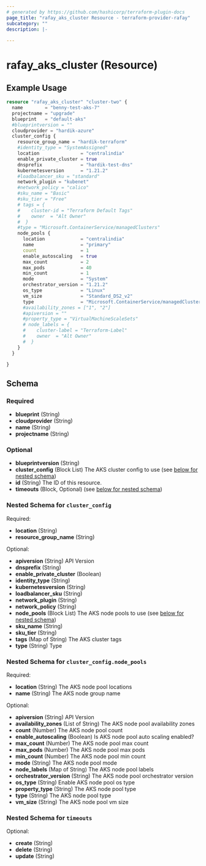 ```yaml
---
# generated by https://github.com/hashicorp/terraform-plugin-docs
page_title: "rafay_aks_cluster Resource - terraform-provider-rafay"
subcategory: ""
description: |-
  
---
```


# rafay_aks_cluster (Resource)



## Example Usage

```terraform
resource "rafay_aks_cluster" "cluster-two" {
  name        = "benny-test-aks-7"
  projectname = "upgrade"
  blueprint   = "default-aks"
  #blueprintversion = ""
  cloudprovider = "hardik-azure"
  cluster_config {
    resource_group_name = "hardik-terraform"
    #identity_type = "SystemAssigned"
    location               = "centralindia"
    enable_private_cluster = true
    dnsprefix              = "hardik-test-dns"
    kubernetesversion      = "1.21.2"
    #loadbalancer_sku = "standard"
    network_plugin = "kubenet"
    #network_policy = "calico"
    #sku_name = "Basic"
    #sku_tier = "Free"
    # tags = {
    #    cluster-id = "Terraform Default Tags"
    #    owner  = "Alt Owner"
    #  }
    #type = "Microsoft.ContainerService/managedClusters"
    node_pools {
      location             = "centralindia"
      name                 = "primary"
      count                = 1
      enable_autoscaling   = true
      max_count            = 2
      max_pods             = 40
      min_count            = 1
      mode                 = "System"
      orchestrator_version = "1.21.2"
      os_type              = "Linux"
      vm_size              = "Standard_DS2_v2"
      type                 = "Microsoft.ContainerService/managedClusters/agentPools"
      #availability_zones = ["1", "2"]
      #apiversion = ""
      #property_type = "VirtualMachineScaleSets"
      # node_labels = {
      #    cluster-label = "Terraform-Label"
      #    owner  = "Alt Owner"
      #  }
    }
  }

}
```

<!-- schema generated by tfplugindocs -->
## Schema

### Required

- **blueprint** (String)
- **cloudprovider** (String)
- **name** (String)
- **projectname** (String)

### Optional

- **blueprintversion** (String)
- **cluster_config** (Block List) The AKS cluster config to use (see [below for nested schema](#nestedblock--cluster_config))
- **id** (String) The ID of this resource.
- **timeouts** (Block, Optional) (see [below for nested schema](#nestedblock--timeouts))

<a id="nestedblock--cluster_config"></a>
### Nested Schema for `cluster_config`

Required:

- **location** (String)
- **resource_group_name** (String)

Optional:

- **apiversion** (String) API Version
- **dnsprefix** (String)
- **enable_private_cluster** (Boolean)
- **identity_type** (String)
- **kubernetesversion** (String)
- **loadbalancer_sku** (String)
- **network_plugin** (String)
- **network_policy** (String)
- **node_pools** (Block List) The AKS node pools to use (see [below for nested schema](#nestedblock--cluster_config--node_pools))
- **sku_name** (String)
- **sku_tier** (String)
- **tags** (Map of String) The AKS cluster tags
- **type** (String) Type

<a id="nestedblock--cluster_config--node_pools"></a>
### Nested Schema for `cluster_config.node_pools`

Required:

- **location** (String) The AKS node pool locations
- **name** (String) The AKS node group name

Optional:

- **apiversion** (String) API Version
- **availability_zones** (List of String) The AKS node pool availability zones
- **count** (Number) The AKS node pool count
- **enable_autoscaling** (Boolean) Is AKS node pool auto scaling enabled?
- **max_count** (Number) The AKS node pool max count
- **max_pods** (Number) The AKS node pool max pods
- **min_count** (Number) The AKS node pool min count
- **mode** (String) The AKS node pool mode
- **node_labels** (Map of String) The AKS node pool labels
- **orchestrator_version** (String) The AKS node pool orchestrator version
- **os_type** (String) Enable AKS node pool os type
- **property_type** (String) The AKS node pool type
- **type** (String) The AKS node pool type
- **vm_size** (String) The AKS node pool vm size



<a id="nestedblock--timeouts"></a>
### Nested Schema for `timeouts`

Optional:

- **create** (String)
- **delete** (String)
- **update** (String)


